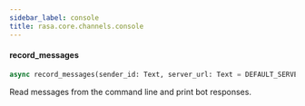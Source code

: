 ```yaml
---
sidebar_label: console
title: rasa.core.channels.console
---
```


#### record\_messages

```python
async record_messages(sender_id: Text, server_url: Text = DEFAULT_SERVER_URL, auth_token: Text = "", max_message_limit: Optional[int] = None, use_response_stream: bool = True) -> int
```

Read messages from the command line and print bot responses.

